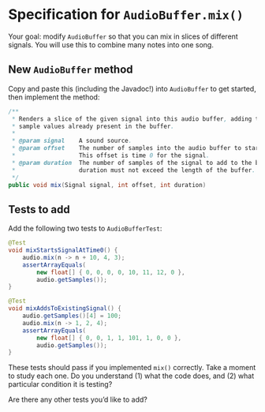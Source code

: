 # Specification for `AudioBuffer.mix()`

Your goal: modify `AudioBuffer` so that you can mix in slices of different signals. You will use this to combine many notes into one song.

## New `AudioBuffer` method

Copy and paste this (including the Javadoc!) into `AudioBuffer` to get started, then implement the method:

```java
/**
 * Renders a slice of the given signal into this audio buffer, adding the new signal to the
 * sample values already present in the buffer.
 *
 * @param signal    A sound source.
 * @param offset    The number of samples into the audio buffer to start adding the new signal.
 *                  This offset is time 0 for the signal.
 * @param duration  The number of samples of the signal to add to the buffer. The offset +
 *                  duration must not exceed the length of the buffer.
 */
public void mix(Signal signal, int offset, int duration)
```

## Tests to add

Add the following two tests to `AudioBufferTest`:

```java
@Test
void mixStartsSignalAtTime0() {
    audio.mix(n -> n + 10, 4, 3);
    assertArrayEquals(
        new float[] { 0, 0, 0, 0, 10, 11, 12, 0 },
        audio.getSamples());
}

@Test
void mixAddsToExistingSignal() {
    audio.getSamples()[4] = 100;
    audio.mix(n -> 1, 2, 4);
    assertArrayEquals(
        new float[] { 0, 0, 1, 1, 101, 1, 0, 0 },
        audio.getSamples());
}
```

These tests should pass if you implemented `mix()` correctly. Take a moment to study each one. Do you understand (1) what the code does, and (2) what particular condition it is testing?

Are there any other tests you’d like to add?
